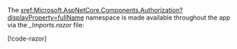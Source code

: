 The <xref:Microsoft.AspNetCore.Components.Authorization?displayProperty=fullName> namespace is made available throughout the app via the *_Imports.razor* file:

[!code-razor[](imports-standalone.razor?highlight=2)]
